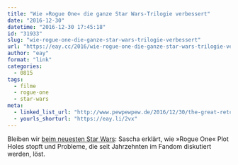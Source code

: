 ```yaml
---
title: "Wie »Rogue One« die ganze Star Wars-Trilogie verbessert"
date: "2016-12-30"
datetime: "2016-12-30 17:45:18"
id: "31933"
slug: "wie-rogue-one-die-ganze-star-wars-trilogie-verbessert"
url: "https://eay.cc/2016/wie-rogue-one-die-ganze-star-wars-trilogie-verbessert/"
author: "eay"
format: "link"
categories:
  - 0815
tags:
  - filme
  - rogue-one
  - star-wars
meta:
  - linked_list_url: "http://www.pewpewpew.de/2016/12/30/the-great-retcon-rogue-one-verbessert-die-ganze-star-wars-trilogie/"
  - yourls_shorturl: "https://eay.li/2vx"
---
```


Bleiben wir [beim neuesten Star Wars](https://eay.cc/2016/rogue-one-a-star-wars-story/): Sascha erklärt, wie »Rogue One« Plot Holes stopft und Probleme, die seit Jahrzehnten im Fandom diskutiert werden, löst.
